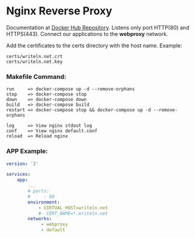 # Nginx Reverse Proxy

Documentation at [Docker Hub Repository]([https://link](https://hub.docker.com/r/jwilder/nginx-proxy)). Listens only port HTTP(80) and HTTPS(443). Connect our applications to the __webproxy__ network.

Add the certificates to the certs directory with the host name. Example:
```
certs/writeln.net.crt
certs/writeln.net.key
```

### Makefile Command:

```
run     => docker-compose up -d --remove-orphans
stop    => docker-compose stop
down    => docker-compose down
build   => docker-compose build
restart => docker-compose stop && docker-compose up -d --remove-orphans

log     => View nginx stdout log
conf    => View nginx default.conf
reload  => Reload nginx
```

### APP Example:
```yaml
version: '2'

services:
    app:
        ...
        # ports:
        #     - 80
        environment:
            - VIRTUAL_HOST=writeln.net
            #- CERT_NAME=*.writeln.net
        networks: 
             - webproxy
             - default
```